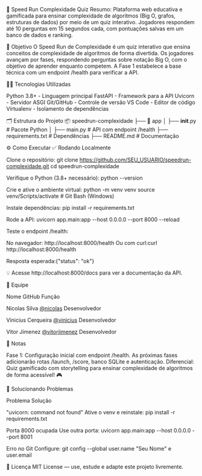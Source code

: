 🚀 Speed Run Complexidade Quiz
Resumo: Plataforma web educativa e gamificada para ensinar complexidade de algoritmos (Big O, grafos, estruturas de dados) por meio de um quiz interativo. Jogadores respondem até 10 perguntas em 15 segundos cada, com pontuações salvas em um banco de dados e ranking.

🎯 Objetivo
O Speed Run de Complexidade é um quiz interativo que ensina conceitos de complexidade de algoritmos de forma divertida. Os jogadores avançam por fases, respondendo perguntas sobre notação Big O, com o objetivo de aprender enquanto competem. A Fase 1 estabelece a base técnica com um endpoint /health para verificar a API.

👨‍💻 Tecnologias Utilizadas

Python 3.8+ - Linguagem principal
FastAPI - Framework para a API
Uvicorn - Servidor ASGI
Git/GitHub - Controle de versão
VS Code - Editor de código
Virtualenv - Isolamento de dependências


🗂️ Estrutura do Projeto
📦 speedrun-complexidade
├── 📁 app
│   ├── __init__.py      # Pacote Python
│   ├── main.py          # API com endpoint /health
├── requirements.txt      # Dependências
├── README.md            # Documentação


⚙️ Como Executar
✅ Rodando Localmente

Clone o repositório:
git clone https://github.com/SEU_USUARIO/speedrun-complexidade.git
cd speedrun-complexidade


Verifique o Python (3.8+ necessário):
python --version


Crie e ative o ambiente virtual:
python -m venv venv
source venv/Scripts/activate  # Git Bash (Windows)


Instale dependências:
pip install -r requirements.txt


Rode a API:
uvicorn app.main:app --host 0.0.0.0 --port 8000 --reload


Teste o endpoint /health:

No navegador: http://localhost:8000/health
Ou com curl:curl http://localhost:8000/health


Resposta esperada:{"status": "ok"}






💡 Acesse http://localhost:8000/docs para ver a documentação da API.


👥 Equipe



Nome
GitHub
Função



Nicolas Silva
 [@nicolas](https://github.com/nicolassantana42)
Desenvolvedor


Vinicius Cerqueira
[@vinicius](https://github.com/ViniCerqueira/ViniCerqueira)
Desenvolvedor


Vitor Jimenez
[@vitorjimenez](https://github.com/vitorjimenez)
Desenvolvedor



📝 Notas

Fase 1: Configuração inicial com endpoint /health. As próximas fases adicionarão rotas /launch, /score, banco SQLite e autenticação.
Diferencial: Quiz gamificado com storytelling para ensinar complexidade de algoritmos de forma acessível! 🎮


🐞 Solucionando Problemas



Problema
Solução



"uvicorn: command not found"
Ative o venv e reinstale: pip install -r requirements.txt


Porta 8000 ocupada
Use outra porta: uvicorn app.main:app --host 0.0.0.0 --port 8001


Erro no Git
Configure: git config --global user.name "Seu Nome" e user.email



📄 Licença
MIT License — use, estude e adapte este projeto livremente.
